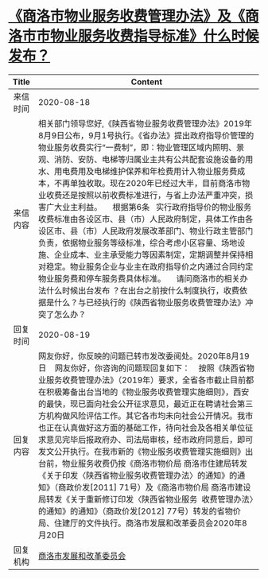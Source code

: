 # <a href="http://www.shangluo.gov.cn/zmhd/ldxxxx.jsp?urltype=leadermail.LeaderMailContentUrl&wbtreeid=1112&leadermailid=6335">《商洛市物业服务收费管理办法》及《商洛市市物业服务收费指导标准》什么时候发布？</a>
| Title |                                                                                                                                                                                                                              Content                                                                                                                                                                                                                               |
|:-----:|--------------------------------------------------------------------------------------------------------------------------------------------------------------------------------------------------------------------------------------------------------------------------------------------------------------------------------------------------------------------------------------------------------------------------------------------------------------------|
| 来信时间  | 2020-08-18                                                                                                                                                                                                                                                                                                                                                                                                                                                         |
| 来信内容  | 相关部门领导您好,《陕西省物业服务收费管理办法》2019年8月9日公布，9月1号执行。《省办法》提出政府指导价管理的物业服务收费实行“一费制”，即：物业管理区域内照明、景观、消防、安防、电梯等归属业主共有公共配套设施设备的用水、用电费用及电梯维护保养和年检费用计入物业服务费成本，不再单独收取。现在2020年已经过大半，目前商洛市物业收费还是按照以前收费标准进行，与省上办法严重冲突，损害广大业主利益。     根据第6条   实行政府指导价的物业服务收费标准由各设区市、县（市）人民政府制定，具体工作由各设区市、县（市）人民政府发展改革部门、物业行政主管部门负责，依据物业服务等级标准，综合考虑小区容量、场地设施、企业成本、业主承受能力等因素制定，定期调整并保持相对稳定。物业服务企业与业主在政府指导价之内通过合同约定物业服务费和停车服务费具体标准。     请问商洛市的相关办法什么时候出台发布 ？在出台之前按什么制度执行，收费依据是什么？与已经执行的《陕西省物业服务收费管理办法》冲突了怎么办？ |
| 回复时间  | 2020-08-19                                                                                                                                                                                                                                                                                                                                                                                                                                                         |
| 回复内容  | 网友你好，你反映的问题已转市发改委阅处。2020年8月19日    网友你好，你咨询的问题现回复如下：    按照《陕西省物业服务收费管理办法》（2019年）要求，全省各市截止目前都在积极筹备出台当地的《物业服务收费管理实施细则》，西安的最快，现已面向社会公开征求意见，最近正在聘请社会第三方机构做风险评估工作。其它各市均未向社会公开情况。我市也正在认真做好这方面的基础工作，待向社会及各相关单位征求意见完毕后报政府办、司法局审核，经市政府同意后，即可发文公开执行。在我市新的《物业服务收费管理实施细则》出台前，物业服务收费仍按《商洛市物价局 商洛市住建局转发《关于印发〈陕西省物业服务收费管理办法〉的通知》的通知》（商政价发[2011] 71号）及《商洛市物价局 商洛市建设局转发《关于重新修订印发〈陕西省物业服务  收费管理办法〉的通知》的通知》（商政价发[2012] 77号）转发的省物价局、住建厅的文件执行。商洛市发展和改革委员会2020年8月20日                      |
| 回复机构  | <a href="../../categories/agencies/商洛市发展和改革委员会.md">商洛市发展和改革委员会</a>                                                                                                                                                                                                                                                                                                                                                                                                 |